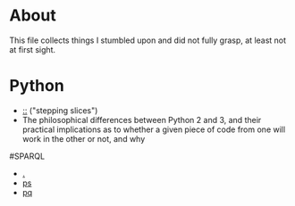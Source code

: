 # About
This file collects things I stumbled upon and did not fully grasp, at least not at first sight.

# Python
* [::](https://docs.python.org/release/2.3.5/whatsnew/section-slices.html) ("stepping slices")
* The philosophical differences between Python 2 and 3, and their practical implications as to whether a given piece of code from one will work in the other or not, and why

#SPARQL
* [.](https://data-gov.tw.rpi.edu/wiki/How_to_use_SPARQL#Query_syntax)
* [ps](https://www.wikidata.org/wiki/Wikidata:SPARQL_query_service/queries/examples#Number_of_handed_out_academy_awards_per_award_type)
* [pq](https://www.wikidata.org/wiki/Wikidata:SPARQL_query_service/queries/examples#Number_of_handed_out_academy_awards_per_award_type)
